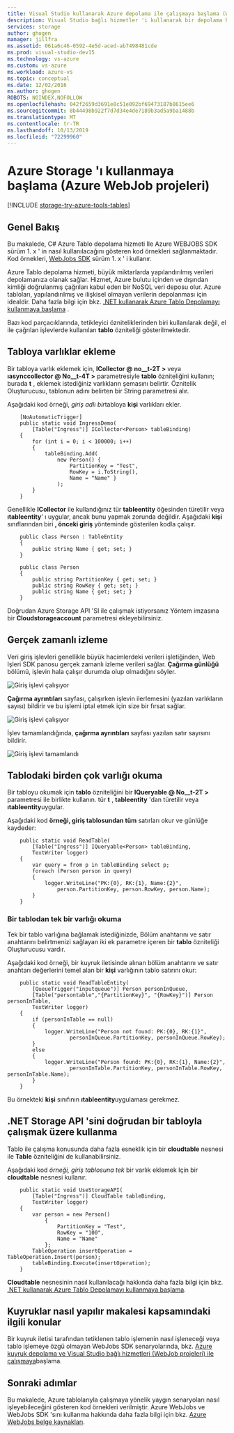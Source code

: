 ```yaml
---
title: Visual Studio kullanarak Azure depolama ile çalışmaya başlama (WebJob projeleri)
description: Visual Studio bağlı hizmetler 'i kullanarak bir depolama hesabına bağlandıktan sonra Visual Studio 'da Azure Web Işleri projesinde Azure Tablo Depolamayı kullanmaya başlama
services: storage
author: ghogen
manager: jillfra
ms.assetid: 061a6c46-0592-4e5d-aced-ab7498481cde
ms.prod: visual-studio-dev15
ms.technology: vs-azure
ms.custom: vs-azure
ms.workload: azure-vs
ms.topic: conceptual
ms.date: 12/02/2016
ms.author: ghogen
ROBOTS: NOINDEX,NOFOLLOW
ms.openlocfilehash: 042f2659d3691e8c51e092bf69473187b8615ee6
ms.sourcegitcommit: 8b44498b922f7d7d34e4de7189b3ad5a9ba1488b
ms.translationtype: MT
ms.contentlocale: tr-TR
ms.lasthandoff: 10/13/2019
ms.locfileid: "72299960"
---
```

# <a name="getting-started-with-azure-storage-azure-webjob-projects"></a>Azure Storage 'ı kullanmaya başlama (Azure WebJob projeleri)
[!INCLUDE [storage-try-azure-tools-tables](../../includes/storage-try-azure-tools-tables.md)]

## <a name="overview"></a>Genel Bakış
Bu makalede, C# Azure Tablo depolama hizmeti Ile Azure WEBJOBS SDK sürüm 1. x ' in nasıl kullanılacağını gösteren kod örnekleri sağlanmaktadır. Kod örnekleri, [WebJobs SDK](https://github.com/Azure/azure-webjobs-sdk/wiki) sürüm 1. x ' i kullanır.

Azure Tablo depolama hizmeti, büyük miktarlarda yapılandırılmış verileri depolamanıza olanak sağlar. Hizmet, Azure bulutu içinden ve dışından kimliği doğrulanmış çağrıları kabul eden bir NoSQL veri deposu olur. Azure tabloları, yapılandırılmış ve ilişkisel olmayan verilerin depolanması için idealdir.  Daha fazla bilgi için bkz. [.NET kullanarak Azure Tablo Depolamayı kullanmaya başlama](../cosmos-db/tutorial-develop-table-dotnet.md#create-a-table) .

Bazı kod parçacıklarında, tetikleyici özniteliklerinden biri kullanılarak değil, el ile çağrılan işlevlerde kullanılan **tablo** özniteliği gösterilmektedir.

## <a name="how-to-add-entities-to-a-table"></a>Tabloya varlıklar ekleme
Bir tabloya varlık eklemek için, **ICollector @ no__t-2T >** veya **ıasynccollector @ No__t-4T >** parametresiyle **tablo** özniteliğini kullanın; burada **t** , eklemek istediğiniz varlıkların şemasını belirtir. Öznitelik Oluşturucusu, tablonun adını belirten bir String parametresi alır.

Aşağıdaki kod örneği, *giriş adlı bir*tabloya **kişi** varlıkları ekler.

        [NoAutomaticTrigger]
        public static void IngressDemo(
            [Table("Ingress")] ICollector<Person> tableBinding)
        {
            for (int i = 0; i < 100000; i++)
            {
                tableBinding.Add(
                    new Person() {
                        PartitionKey = "Test",
                        RowKey = i.ToString(),
                        Name = "Name" }
                    );
            }
        }

Genellikle **ICollector** ile kullandığınız tür **tableentity** öğesinden türetilir veya **ıtableentity**' ı uygular, ancak bunu yapmak zorunda değildir. Aşağıdaki **kişi** sınıflarından biri **, önceki giriş** yönteminde gösterilen kodla çalışır.

        public class Person : TableEntity
        {
            public string Name { get; set; }
        }

        public class Person
        {
            public string PartitionKey { get; set; }
            public string RowKey { get; set; }
            public string Name { get; set; }
        }

Doğrudan Azure Storage API 'SI ile çalışmak istiyorsanız Yöntem imzasına bir **Cloudstorageaccount** parametresi ekleyebilirsiniz.

## <a name="real-time-monitoring"></a>Gerçek zamanlı izleme
Veri giriş işlevleri genellikle büyük hacimlerdeki verileri işletiğinden, Web Işleri SDK panosu gerçek zamanlı izleme verileri sağlar. **Çağırma günlüğü** bölümü, işlevin hala çalışır durumda olup olmadığını söyler.

![Giriş işlevi çalışıyor](./media/vs-storage-webjobs-getting-started-tables/ingressrunning.png)

**Çağırma ayrıntıları** sayfası, çalışırken işlevin ilerlemesini (yazılan varlıkların sayısı) bildirir ve bu işlemi iptal etmek için size bir fırsat sağlar.

![Giriş işlevi çalışıyor](./media/vs-storage-webjobs-getting-started-tables/ingressprogress.png)

İşlev tamamlandığında, **çağırma ayrıntıları** sayfası yazılan satır sayısını bildirir.

![Giriş işlevi tamamlandı](./media/vs-storage-webjobs-getting-started-tables/ingresssuccess.png)

## <a name="how-to-read-multiple-entities-from-a-table"></a>Tablodaki birden çok varlığı okuma
Bir tabloyu okumak için **tablo** özniteliğini bir **IQueryable @ No__t-2T >** parametresi ile birlikte kullanın. tür **t** , **tableentity** 'dan türetilir veya **ıtableentity**uygular.

Aşağıdaki kod **örneği, giriş tablosundan tüm** satırları okur ve günlüğe kaydeder:

        public static void ReadTable(
            [Table("Ingress")] IQueryable<Person> tableBinding,
            TextWriter logger)
        {
            var query = from p in tableBinding select p;
            foreach (Person person in query)
            {
                logger.WriteLine("PK:{0}, RK:{1}, Name:{2}",
                    person.PartitionKey, person.RowKey, person.Name);
            }
        }

### <a name="how-to-read-a-single-entity-from-a-table"></a>Bir tablodan tek bir varlığı okuma
Tek bir tablo varlığına bağlamak istediğinizde, Bölüm anahtarını ve satır anahtarını belirtmenizi sağlayan iki ek parametre içeren bir **tablo** özniteliği Oluşturucusu vardır.

Aşağıdaki kod örneği, bir kuyruk iletisinde alınan bölüm anahtarını ve satır anahtarı değerlerini temel alan bir **kişi** varlığının tablo satırını okur:  

        public static void ReadTableEntity(
            [QueueTrigger("inputqueue")] Person personInQueue,
            [Table("persontable","{PartitionKey}", "{RowKey}")] Person personInTable,
            TextWriter logger)
        {
            if (personInTable == null)
            {
                logger.WriteLine("Person not found: PK:{0}, RK:{1}",
                        personInQueue.PartitionKey, personInQueue.RowKey);
            }
            else
            {
                logger.WriteLine("Person found: PK:{0}, RK:{1}, Name:{2}",
                        personInTable.PartitionKey, personInTable.RowKey, personInTable.Name);
            }
        }


Bu örnekteki **kişi** sınıfının **ıtableentity**uygulaması gerekmez.

## <a name="how-to-use-the-net-storage-api-directly-to-work-with-a-table"></a>.NET Storage API 'sini doğrudan bir tabloyla çalışmak üzere kullanma
Tablo ile çalışma konusunda daha fazla esneklik için bir **cloudtable** nesnesi ile **Table** özniteliğini de kullanabilirsiniz.

Aşağıdaki kod *örneği, giriş tablosuna tek* bir varlık eklemek Için bir **cloudtable** nesnesi kullanır.

        public static void UseStorageAPI(
            [Table("Ingress")] CloudTable tableBinding,
            TextWriter logger)
        {
            var person = new Person()
                {
                    PartitionKey = "Test",
                    RowKey = "100",
                    Name = "Name"
                };
            TableOperation insertOperation = TableOperation.Insert(person);
            tableBinding.Execute(insertOperation);
        }

**Cloudtable** nesnesinin nasıl kullanılacağı hakkında daha fazla bilgi için bkz. [.NET kullanarak Azure Tablo Depolamayı kullanmaya başlama](../storage/storage-dotnet-how-to-use-tables.md).

## <a name="related-topics-covered-by-the-queues-how-to-article"></a>Kuyruklar nasıl yapılır makalesi kapsamındaki ilgili konular
Bir kuyruk iletisi tarafından tetiklenen tablo işlemenin nasıl işleneceği veya tablo işlemeye özgü olmayan WebJobs SDK senaryolarında, bkz. [Azure kuyruk depolama ve Visual Studio bağlı hizmetleri (WebJob projeleri) ile çalışmaya](../storage/vs-storage-webjobs-getting-started-queues.md)başlama.

## <a name="next-steps"></a>Sonraki adımlar
Bu makalede, Azure tablolarıyla çalışmaya yönelik yaygın senaryoları nasıl işleyebileceğini gösteren kod örnekleri verilmiştir. Azure WebJobs ve WebJobs SDK 'sını kullanma hakkında daha fazla bilgi için bkz. [Azure WebJobs belge kaynakları](https://go.microsoft.com/fwlink/?linkid=390226).

